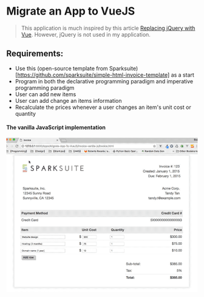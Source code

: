 # Migrate an App to VueJS

> This application is much inspired by this article [Replacing jQuery with Vue](https://www.sitepoint.com/replacing-jquery-vue/). However, jQuery is not used in my application.

## Requirements:

- Use this (open-source template from Sparksuite)[https://github.com/sparksuite/simple-html-invoice-template] as a start
- Program in both the declarative programming paradigm and imperative programming paradigm
- User can add new items
- User can add change an items information
- Recalculate the prices whenever a user changes an item's unit cost or quantity

#### The vanilla JavaScript implementation

![Invoice of the vanilla JavaScript Implementation](./img/invoice-vanilla-js.gif)
